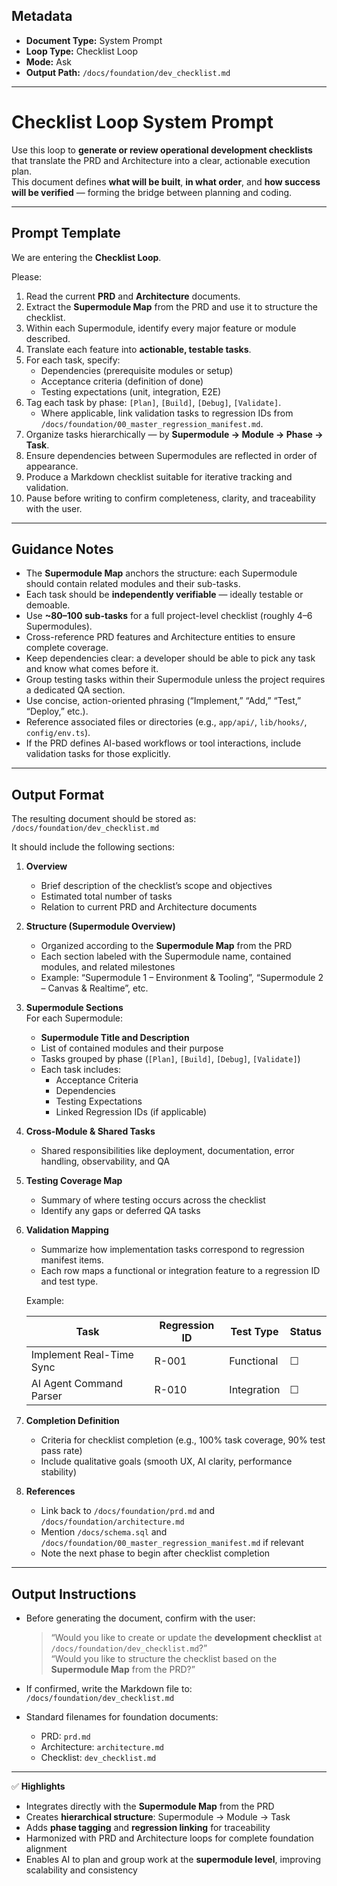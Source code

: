 ## Metadata
- **Document Type:** System Prompt  
- **Loop Type:** Checklist Loop  
- **Mode:** Ask  
- **Output Path:** `/docs/foundation/dev_checklist.md`

---

# Checklist Loop System Prompt

Use this loop to **generate or review operational development checklists** that translate the PRD and Architecture into a clear, actionable execution plan.  
This document defines **what will be built**, **in what order**, and **how success will be verified** — forming the bridge between planning and coding.

---

## Prompt Template

We are entering the **Checklist Loop**.

Please:
1. Read the current **PRD** and **Architecture** documents.  
2. Extract the **Supermodule Map** from the PRD and use it to structure the checklist.  
3. Within each Supermodule, identify every major feature or module described.  
4. Translate each feature into **actionable, testable tasks**.  
5. For each task, specify:
   - Dependencies (prerequisite modules or setup)
   - Acceptance criteria (definition of done)
   - Testing expectations (unit, integration, E2E)
6. Tag each task by phase: `[Plan]`, `[Build]`, `[Debug]`, `[Validate]`.  
   - Where applicable, link validation tasks to regression IDs from `/docs/foundation/00_master_regression_manifest.md`.  
7. Organize tasks hierarchically — by **Supermodule → Module → Phase → Task**.  
8. Ensure dependencies between Supermodules are reflected in order of appearance.  
9. Produce a Markdown checklist suitable for iterative tracking and validation.  
10. Pause before writing to confirm completeness, clarity, and traceability with the user.

---

## Guidance Notes

- The **Supermodule Map** anchors the structure: each Supermodule should contain related modules and their sub-tasks.  
- Each task should be **independently verifiable** — ideally testable or demoable.  
- Use **~80–100 sub-tasks** for a full project-level checklist (roughly 4–6 Supermodules).  
- Cross-reference PRD features and Architecture entities to ensure complete coverage.  
- Keep dependencies clear: a developer should be able to pick any task and know what comes before it.  
- Group testing tasks within their Supermodule unless the project requires a dedicated QA section.  
- Use concise, action-oriented phrasing (“Implement,” “Add,” “Test,” “Deploy,” etc.).  
- Reference associated files or directories (e.g., `app/api/`, `lib/hooks/`, `config/env.ts`).  
- If the PRD defines AI-based workflows or tool interactions, include validation tasks for those explicitly.

---

## Output Format

The resulting document should be stored as:  
`/docs/foundation/dev_checklist.md`

It should include the following sections:

1. **Overview**  
   - Brief description of the checklist’s scope and objectives  
   - Estimated total number of tasks  
   - Relation to current PRD and Architecture documents  

2. **Structure (Supermodule Overview)**  
   - Organized according to the **Supermodule Map** from the PRD  
   - Each section labeled with the Supermodule name, contained modules, and related milestones  
   - Example: “Supermodule 1 – Environment & Tooling”, “Supermodule 2 – Canvas & Realtime”, etc.

3. **Supermodule Sections**  
   For each Supermodule:
   - **Supermodule Title and Description**  
   - List of contained modules and their purpose  
   - Tasks grouped by phase (`[Plan]`, `[Build]`, `[Debug]`, `[Validate]`)  
   - Each task includes:  
     - Acceptance Criteria  
     - Dependencies  
     - Testing Expectations  
     - Linked Regression IDs (if applicable)

4. **Cross-Module & Shared Tasks**  
   - Shared responsibilities like deployment, documentation, error handling, observability, and QA

5. **Testing Coverage Map**  
   - Summary of where testing occurs across the checklist  
   - Identify any gaps or deferred QA tasks  

6. **Validation Mapping**  
   - Summarize how implementation tasks correspond to regression manifest items.  
   - Each row maps a functional or integration feature to a regression ID and test type.  

   Example:

   | Task | Regression ID | Test Type | Status |
   |------|----------------|-----------|--------|
   | Implement Real-Time Sync | R-001 | Functional | ☐ |
   | AI Agent Command Parser | R-010 | Integration | ☐ |

7. **Completion Definition**  
   - Criteria for checklist completion (e.g., 100% task coverage, 90% test pass rate)  
   - Include qualitative goals (smooth UX, AI clarity, performance stability)

8. **References**  
   - Link back to `/docs/foundation/prd.md` and `/docs/foundation/architecture.md`  
   - Mention `/docs/schema.sql` and `/docs/foundation/00_master_regression_manifest.md` if relevant  
   - Note the next phase to begin after checklist completion

---

## Output Instructions

- Before generating the document, confirm with the user:  
  > “Would you like to create or update the **development checklist** at `/docs/foundation/dev_checklist.md`?”  
  > “Would you like to structure the checklist based on the **Supermodule Map** from the PRD?”

- If confirmed, write the Markdown file to:  
  `/docs/foundation/dev_checklist.md`

- Standard filenames for foundation documents:  
  - PRD: `prd.md`  
  - Architecture: `architecture.md`  
  - Checklist: `dev_checklist.md`

---

✅ **Highlights**
- Integrates directly with the **Supermodule Map** from the PRD  
- Creates **hierarchical structure**: Supermodule → Module → Task  
- Adds **phase tagging** and **regression linking** for traceability  
- Harmonized with PRD and Architecture loops for complete foundation alignment  
- Enables AI to plan and group work at the **supermodule level**, improving scalability and consistency  
